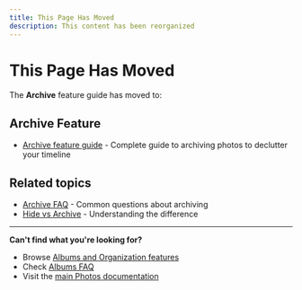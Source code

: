 ```yaml
---
title: This Page Has Moved
description: This content has been reorganized
---
```


# This Page Has Moved

The **Archive** feature guide has moved to:

## Archive Feature

- [Archive feature guide](/photos/features/albums-and-organization/archive) - Complete guide to archiving photos to declutter your timeline

## Related topics

- [Archive FAQ](/photos/faq/albums-and-organization#hide-vs-archive) - Common questions about archiving
- [Hide vs Archive](/photos/faq/albums-and-organization#hide-vs-archive) - Understanding the difference

---

**Can't find what you're looking for?**

- Browse [Albums and Organization features](/photos/features/albums-and-organization/albums)
- Check [Albums FAQ](/photos/faq/albums-and-organization)
- Visit the [main Photos documentation](/photos/)
